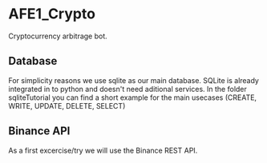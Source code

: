 # AFE1_Crypto

Cryptocurrency arbitrage bot.

## Database

For simplicity reasons we use sqlite as our main database. SQLite is already integrated in to python and doesn't need aditional services.
In the folder sqliteTutorial you can find a short example for the main usecases (CREATE, WRITE, UPDATE, DELETE, SELECT)

## Binance API

As a first excercise/try we will use the Binance REST API.
